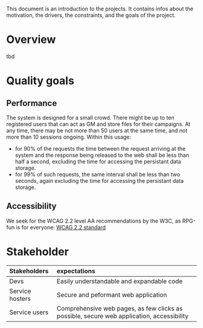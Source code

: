 This document is an introduction to the projects. It contains infos about the motivation, the drivers, the constraints,
and the goals of the project.

# Overview

tbd

# Quality goals

## Performance

The system is designed for a small crowd. There might be up to ten registered users that can act as GM and store files
for their campaigns. At any time, there may be not more than 50 users at the same time, and not more than 10 sessions
ongoing. Within this usage:
- for 90% of the requests the time between the request arriving at the system and the response being released to the
web shall be less than half a second, excluding the time for accessing the persistant data storage.
- for 99% of such requests, the same interval shall be less than two seconds, again excluding the time for accessing the
 persistant data storage.

## Accessibility

We seek for the WCAG 2.2 level AA recommendations by the W3C, as RPG-fun is for everyone:
[WCAG 2.2 standard](https://www.w3.org/TR/WCAG22/)

# Stakeholder

| Stakeholders    | expectations                                                                              |
| :-------------- | :---------------------------------------------------------------------------------------- |
| Devs            | Easily understandable and expandable code                                                 |
| Service hosters | Secure and peformant web application                                                      |
| Service users   | Comprehensive web pages, as few clicks as possible, secure web application, accessibility |


